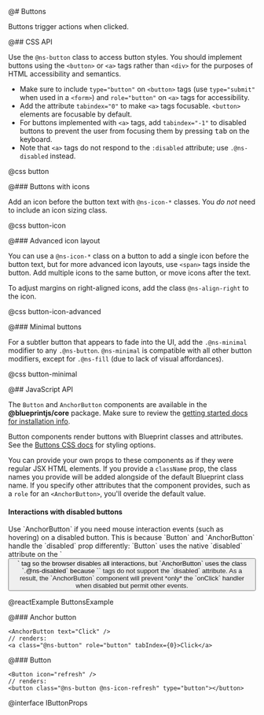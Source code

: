 @# Buttons

Buttons trigger actions when clicked.

@## CSS API

Use the `@ns-button` class to access button styles. You should implement buttons using the
`<button>` or `<a>` tags rather than `<div>` for the purposes of HTML accessibility and semantics.

* Make sure to include `type="button"` on `<button>` tags (use `type="submit"` when used in a
  `<form>`) and `role="button"` on `<a>` tags for accessibility.
* Add the attribute `tabindex="0"` to make `<a>` tags focusable. `<button>` elements are
  focusable by default.
* For buttons implemented with `<a>` tags, add `tabindex="-1"` to disabled buttons to prevent the
  user from focusing them by pressing <kbd>tab</kbd> on the keyboard.
* Note that `<a>` tags do not respond to the `:disabled` attribute; use `.@ns-disabled` instead.

@css button

@### Buttons with icons

Add an icon before the button text with `@ns-icon-*` classes.
You _do not_ need to include an icon sizing class.

@css button-icon

@### Advanced icon layout

You can use a `@ns-icon-*` class on a button to add a single icon before the button
text, but for more advanced icon layouts, use `<span>` tags inside the button.
Add multiple icons to the same button, or move icons after the text.

To adjust margins on right-aligned icons, add the class `@ns-align-right` to the icon.

@css button-icon-advanced

@### Minimal buttons

For a subtler button that appears to fade into the UI, add the `.@ns-minimal` modifier
to any `.@ns-button`. `@ns-minimal` is compatible with all other button modifiers,
except for `.@ns-fill` (due to lack of visual affordances).

@css button-minimal

@## JavaScript API

The `Button` and `AnchorButton` components are available in the **@blueprintjs/core** package.
Make sure to review the [getting started docs for installation info](#blueprint/getting-started).

Button components render buttons with Blueprint classes and attributes.
See the [Buttons CSS docs](#core/components/button.css-api) for styling options.

You can provide your own props to these components as if they were regular JSX HTML elements. If you
provide a `className` prop, the class names you provide will be added alongside of the default
Blueprint class name. If you specify other attributes that the component provides, such as a `role`
for an `<AnchorButton>`, you'll overide the default value.

<div class="@ns-callout @ns-intent-danger @ns-icon-error">
    <h4 class="@ns-heading">Interactions with disabled buttons</h4>
    Use `AnchorButton` if you need mouse interaction events (such as hovering) on a disabled button.
    This is because `Button` and `AnchorButton` handle the `disabled` prop differently: `Button` uses
    the native `disabled` attribute on the `<button>` tag so the browser disables all interactions,
    but `AnchorButton` uses the class `.@ns-disabled` because `<a>` tags do not support the `disabled`
    attribute. As a result, the `AnchorButton` component will prevent *only* the `onClick` handler
    when disabled but permit other events.
</div>

@reactExample ButtonsExample

@### Anchor button

```tsx
<AnchorButton text="Click" />
// renders:
<a class="@ns-button" role="button" tabIndex={0}>Click</a>
```

@### Button

```tsx
<Button icon="refresh" />
// renders:
<button class="@ns-button @ns-icon-refresh" type="button"></button>
```

@interface IButtonProps
